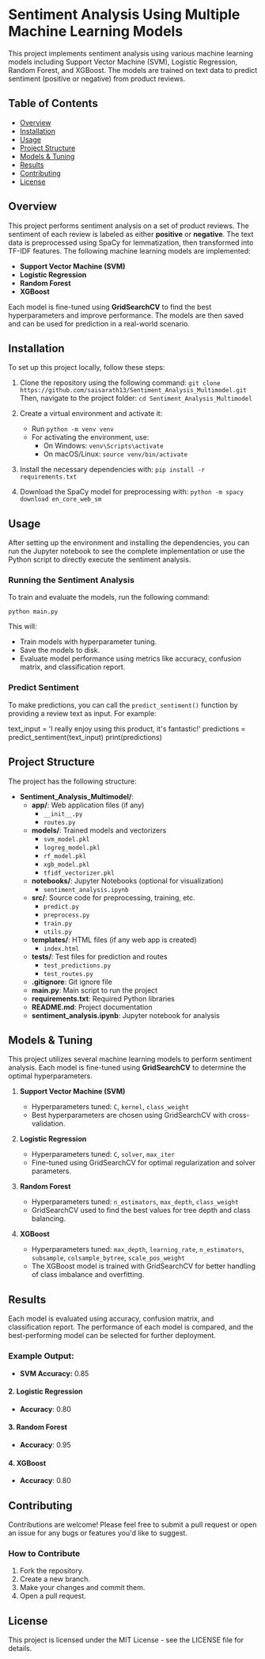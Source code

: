 # Sentiment Analysis Using Multiple Machine Learning Models

This project implements sentiment analysis using various machine learning models including Support Vector Machine (SVM), Logistic Regression, Random Forest, and XGBoost. The models are trained on text data to predict sentiment (positive or negative) from product reviews.

## Table of Contents
- [Overview](#overview)
- [Installation](#installation)
- [Usage](#usage)
- [Project Structure](#project-structure)
- [Models & Tuning](#models--tuning)
- [Results](#results)
- [Contributing](#contributing)
- [License](#license)

## Overview

This project performs sentiment analysis on a set of product reviews. The sentiment of each review is labeled as either **positive** or **negative**. The text data is preprocessed using SpaCy for lemmatization, then transformed into TF-IDF features. The following machine learning models are implemented:

- **Support Vector Machine (SVM)**
- **Logistic Regression**
- **Random Forest**
- **XGBoost**

Each model is fine-tuned using **GridSearchCV** to find the best hyperparameters and improve performance. The models are then saved and can be used for prediction in a real-world scenario.

## Installation

To set up this project locally, follow these steps:

1. Clone the repository using the following command:
   `git clone https://github.com/saisarath13/Sentiment_Analysis_Multimodel.git`
   Then, navigate to the project folder:
   `cd Sentiment_Analysis_Multimodel`

2. Create a virtual environment and activate it:
   - Run `python -m venv venv`
   - For activating the environment, use:
     - On Windows: `venv\Scripts\activate`
     - On macOS/Linux: `source venv/bin/activate`

3. Install the necessary dependencies with:
   `pip install -r requirements.txt`

4. Download the SpaCy model for preprocessing with:
   `python -m spacy download en_core_web_sm`

## Usage

After setting up the environment and installing the dependencies, you can run the Jupyter notebook to see the complete implementation or use the Python script to directly execute the sentiment analysis.

### Running the Sentiment Analysis

To train and evaluate the models, run the following command:

`python main.py`

This will:
- Train models with hyperparameter tuning.
- Save the models to disk.
- Evaluate model performance using metrics like accuracy, confusion matrix, and classification report.

### Predict Sentiment

To make predictions, you can call the `predict_sentiment()` function by providing a review text as input. For example:

text_input = 'I really enjoy using this product, it's fantastic!' predictions = predict_sentiment(text_input) print(predictions)


## Project Structure

The project has the following structure:

- **Sentiment_Analysis_Multimodel/**:
  - **app/**: Web application files (if any)
    - `__init__.py`
    - `routes.py`
  - **models/**: Trained models and vectorizers
    - `svm_model.pkl`
    - `logreg_model.pkl`
    - `rf_model.pkl`
    - `xgb_model.pkl`
    - `tfidf_vectorizer.pkl`
  - **notebooks/**: Jupyter Notebooks (optional for visualization)
    - `sentiment_analysis.ipynb`
  - **src/**: Source code for preprocessing, training, etc.
    - `predict.py`
    - `preprocess.py`
    - `train.py`
    - `utils.py`
  - **templates/**: HTML files (if any web app is created)
    - `index.html`
  - **tests/**: Test files for prediction and routes
    - `test_predictions.py`
    - `test_routes.py`
  - **.gitignore**: Git ignore file
  - **main.py**: Main script to run the project
  - **requirements.txt**: Required Python libraries
  - **README.md**: Project documentation
  - **sentiment_analysis.ipynb**: Jupyter notebook for analysis

## Models & Tuning

This project utilizes several machine learning models to perform sentiment analysis. Each model is fine-tuned using **GridSearchCV** to determine the optimal hyperparameters.

1. **Support Vector Machine (SVM)**
   - Hyperparameters tuned: `C`, `kernel`, `class_weight`
   - Best hyperparameters are chosen using GridSearchCV with cross-validation.

2. **Logistic Regression**
   - Hyperparameters tuned: `C`, `solver`, `max_iter`
   - Fine-tuned using GridSearchCV for optimal regularization and solver parameters.

3. **Random Forest**
   - Hyperparameters tuned: `n_estimators`, `max_depth`, `class_weight`
   - GridSearchCV used to find the best values for tree depth and class balancing.

4. **XGBoost**
   - Hyperparameters tuned: `max_depth`, `learning_rate`, `n_estimators`, `subsample`, `colsample_bytree`, `scale_pos_weight`
   - The XGBoost model is trained with GridSearchCV for better handling of class imbalance and overfitting.

## Results

Each model is evaluated using accuracy, confusion matrix, and classification report. The performance of each model is compared, and the best-performing model can be selected for further deployment.

### Example Output:
- **SVM Accuracy:** 0.85

#### **2. Logistic Regression**
- **Accuracy**: 0.80

#### **3. Random Forest**
- **Accuracy**: 0.95

#### **4. XGBoost**
- **Accuracy**: 0.80

## Contributing

Contributions are welcome! Please feel free to submit a pull request or open an issue for any bugs or features you'd like to suggest.

### How to Contribute
1. Fork the repository.
2. Create a new branch.
3. Make your changes and commit them.
4. Open a pull request.

## License

This project is licensed under the MIT License - see the LICENSE file for details.



